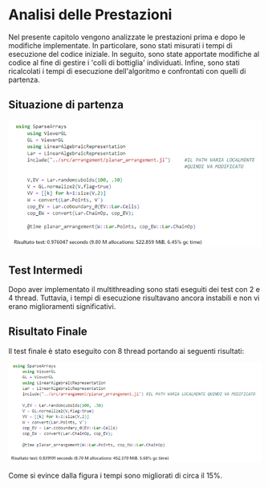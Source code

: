 # Analisi delle Prestazioni

Nel presente capitolo vengono analizzate le prestazioni prima e dopo le 
modifiche implementate. In particolare, sono stati misurati i tempi di esecuzione
del codice iniziale. In seguito, sono state apportate modifiche al codice al fine
di gestire i 'colli di bottiglia' individuati. Infine, sono stati ricalcolati
i tempi di esecuzione dell'algoritmo e confrontati con quelli di partenza.

## Situazione di partenza

![iniziale](images/Test/Iniziale.png)

## Test Intermedi

Dopo aver implementato il multithreading sono stati eseguiti dei test con 2 e 4 thread.
Tuttavia, i tempi di esecuzione risultavano ancora instabili e non vi erano miglioramenti
significativi.

## Risultato Finale

Il test finale è stato eseguito con 8 thread portando ai seguenti risultati:

![finale](images/Test/Finale.png)

Come si evince dalla figura i tempi sono migliorati di circa il 15%.